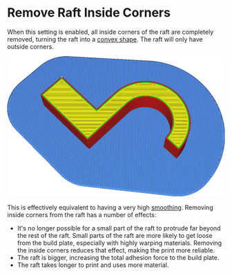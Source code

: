 Remove Raft Inside Corners
====
When this setting is enabled, all inside corners of the raft are completely removed, turning the raft into a [convex shape](https://en.wikipedia.org/wiki/Convex_set). The raft will only have outside corners.

<!--screenshot {
"image_path": "raft_remove_inside_corners.png",
"models": [{"script": "microwave_hook.scad"}],
"camera_position": [59, 59, 200],
"settings": {
	"adhesion_type": "raft",
	"raft_remove_inside_corners": true
},
"colours": 64
}-->
![The raft doesn't follow the shape of the model any more](../images/raft_remove_inside_corners.png)

This is effectively equivalent to having a very high [smoothing](../platform_adhesion/raft_smoothing.md). Removing inside corners from the raft has a number of effects:
* It's no longer possible for a small part of the raft to protrude far beyond the rest of the raft. Small parts of the raft are more likely to get loose from the build plate, especially with highly warping materials. Removing the inside corners reduces that effect, making the print more reliable.
* The raft is bigger, increasing the total adhesion force to the build plate.
* The raft takes longer to print and uses more material.